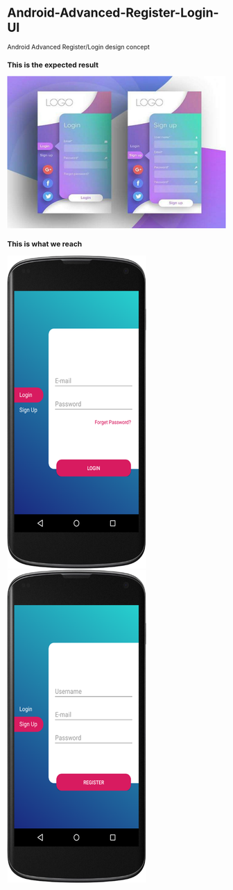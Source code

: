 # Android-Advanced-Register-Login-UI
Android Advanced Register/Login design concept

### This is the expected result

<img src="/screenshots/expected_result.jpg" width="650" height="350">


### This is what we reach

<img src="/screenshots/login.png" width="320" height="720"> <img src="/screenshots/register.png" width="320" height="720">
